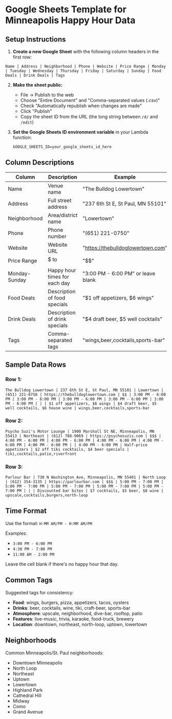 # Google Sheets Template for Minneapolis Happy Hour Data

## Setup Instructions

1. **Create a new Google Sheet** with the following column headers in the first row:

```
Name | Address | Neighborhood | Phone | Website | Price Range | Monday | Tuesday | Wednesday | Thursday | Friday | Saturday | Sunday | Food Deals | Drink Deals | Tags
```

2. **Make the sheet public:**
   - File → Publish to the web
   - Choose "Entire Document" and "Comma-separated values (.csv)"
   - Check "Automatically republish when changes are made"
   - Click "Publish"
   - Copy the sheet ID from the URL (the long string between `/d/` and `/edit`)

3. **Set the Google Sheets ID environment variable** in your Lambda function:
   ```
   GOOGLE_SHEETS_ID=your_google_sheets_id_here
   ```

## Column Descriptions

| Column | Description | Example |
|--------|-------------|---------|
| Name | Venue name | "The Bulldog Lowertown" |
| Address | Full street address | "237 6th St E, St Paul, MN 55101" |
| Neighborhood | Area/district name | "Lowertown" |
| Phone | Phone number | "(651) 221-0750" |
| Website | Website URL | "https://thebulldoglowertown.com" |
| Price Range | $ to $$$$ | "$$" |
| Monday-Sunday | Happy hour times for each day | "3:00 PM - 6:00 PM" or leave blank |
| Food Deals | Description of food specials | "$1 off appetizers, $6 wings" |
| Drink Deals | Description of drink specials | "$4 draft beer, $5 well cocktails" |
| Tags | Comma-separated tags | "wings,beer,cocktails,sports-bar" |

## Sample Data Rows

### Row 1:
```
The Bulldog Lowertown | 237 6th St E, St Paul, MN 55101 | Lowertown | (651) 221-0750 | https://thebulldoglowertown.com | $$ | 3:00 PM - 6:00 PM | 3:00 PM - 6:00 PM | 3:00 PM - 6:00 PM | 3:00 PM - 6:00 PM | 3:00 PM - 6:00 PM | | | $1 off appetizers, $6 wings | $4 draft beer, $5 well cocktails, $6 house wine | wings,beer,cocktails,sports-bar
```

### Row 2:
```
Psycho Suzi's Motor Lounge | 1900 Marshall St NE, Minneapolis, MN 55413 | Northeast | (612) 788-9069 | https://psychosuzis.com | $$$ | 4:00 PM - 6:00 PM | 4:00 PM - 6:00 PM | 4:00 PM - 6:00 PM | 4:00 PM - 6:00 PM | 4:00 PM - 6:00 PM | | 4:00 PM - 6:00 PM | Half-price appetizers | $2 off tiki cocktails, $4 beer specials | tiki,cocktails,patio,riverfront
```

### Row 3:
```
Parlour Bar | 730 N Washington Ave, Minneapolis, MN 55401 | North Loop | (612) 354-3135 | https://parlourbar.com | $$$ | 5:00 PM - 7:00 PM | 5:00 PM - 7:00 PM | 5:00 PM - 7:00 PM | 5:00 PM - 7:00 PM | 5:00 PM - 7:00 PM | | | Discounted bar bites | $7 cocktails, $5 beer, $8 wine | upscale,cocktails,burgers,north-loop
```

## Time Format

Use the format: `H:MM AM/PM - H:MM AM/PM`

Examples:
- `3:00 PM - 6:00 PM`
- `4:30 PM - 7:00 PM`
- `11:00 AM - 2:00 PM`

Leave the cell blank if there's no happy hour that day.

## Common Tags

Suggested tags for consistency:
- **Food**: wings, burgers, pizza, appetizers, tacos, oysters
- **Drinks**: beer, cocktails, wine, tiki, craft-beer, sports-bar
- **Atmosphere**: upscale, neighborhood, dive-bar, rooftop, patio
- **Features**: live-music, trivia, karaoke, food-truck, brewery
- **Location**: downtown, northeast, north-loop, uptown, lowertown

## Neighborhoods

Common Minneapolis/St. Paul neighborhoods:
- Downtown Minneapolis
- North Loop
- Northeast
- Uptown
- Lowertown
- Highland Park
- Cathedral Hill
- Midway
- Como
- Grand Avenue